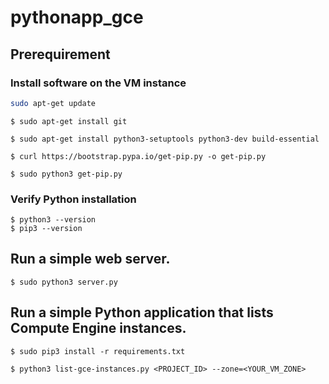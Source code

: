 # pythonapp_gce

## Prerequirement

### Install software on the VM instance

```bash
sudo apt-get update
```

```
$ sudo apt-get install git
```

```
$ sudo apt-get install python3-setuptools python3-dev build-essential
```

```
$ curl https://bootstrap.pypa.io/get-pip.py -o get-pip.py
```

```
$ sudo python3 get-pip.py
```

### Verify Python installation

```
$ python3 --version
$ pip3 --version
```

## Run a simple web server.

```
$ sudo python3 server.py
```

## Run a simple Python application that lists Compute Engine instances.

```
$ sudo pip3 install -r requirements.txt
```

```
$ python3 list-gce-instances.py <PROJECT_ID> --zone=<YOUR_VM_ZONE>
```

